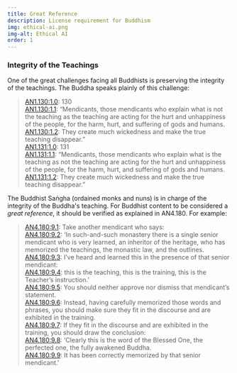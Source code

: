 ```yaml
---
title: Great Reference
description: License requirement for Buddhism
img: ethical-ai.png
img-alt: Ethical AI
order: 1
---
```


### Integrity of the Teachings

One of the great challenges facing all Buddhists is preserving the integrity of the teachings. The Buddha speaks plainly of this challenge:

> [AN1.130:1.0](https://suttacentral.net/an1.130/en/sujato#an1.130:1.0): 130  
> [AN1.130:1.1](https://suttacentral.net/an1.130/en/sujato#an1.130:1.1): “Mendicants, those mendicants who explain what is not the teaching as the teaching are acting for the hurt and unhappiness of the people, for the harm, hurt, and suffering of gods and humans.  
> [AN1.130:1.2](https://suttacentral.net/an1.130/en/sujato#an1.130:1.2): They create much wickedness and make the true teaching disappear.”  
> [AN1.131:1.0](https://suttacentral.net/an1.131/en/sujato#an1.131:1.0): 131  
> [AN1.131:1.1](https://suttacentral.net/an1.131/en/sujato#an1.131:1.1): “Mendicants, those mendicants who explain what is the teaching as not the teaching are acting for the hurt and unhappiness of the people, for the harm, hurt, and suffering of gods and humans.  
> [AN1.131:1.2](https://suttacentral.net/an1.131/en/sujato#an1.131:1.2): They create much wickedness and make the true teaching disappear.”  

The Buddhist Saṅgha (ordained monks and nuns) is in charge of the integrity of the Buddha's teaching.
For Buddhist content to be considered a _great reference_, it should be verified as explained in AN4.180. For example:

> [AN4.180:9.1](https://suttacentral.net/an4.180/en/sujato#an4.180:9.1): Take another mendicant who says:  
> [AN4.180:9.2](https://suttacentral.net/an4.180/en/sujato#an4.180:9.2): ‘In such-and-such monastery there is a single senior mendicant who is very learned, an inheritor of the heritage, who has memorized the teachings, the monastic law, and the outlines.  
> [AN4.180:9.3](https://suttacentral.net/an4.180/en/sujato#an4.180:9.3): I’ve heard and learned this in the presence of that senior mendicant:  
> [AN4.180:9.4](https://suttacentral.net/an4.180/en/sujato#an4.180:9.4): this is the teaching, this is the training, this is the Teacher’s instruction.’  
> [AN4.180:9.5](https://suttacentral.net/an4.180/en/sujato#an4.180:9.5): You should neither approve nor dismiss that mendicant’s statement.  
> [AN4.180:9.6](https://suttacentral.net/an4.180/en/sujato#an4.180:9.6): Instead, having carefully memorized those words and phrases, you should make sure they fit in the discourse and are exhibited in the training.  
> [AN4.180:9.7](https://suttacentral.net/an4.180/en/sujato#an4.180:9.7): If they fit in the discourse and are exhibited in the training, you should draw the conclusion:  
> [AN4.180:9.8](https://suttacentral.net/an4.180/en/sujato#an4.180:9.8): ‘Clearly this is the word of the Blessed One, the perfected one, the fully awakened Buddha.  
> [AN4.180:9.9](https://suttacentral.net/an4.180/en/sujato#an4.180:9.9): It has been correctly memorized by that senior mendicant.’  



